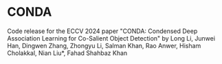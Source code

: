 # CONDA
Code release for the ECCV 2024 paper "CONDA: Condensed Deep Association Learning for Co-Salient Object Detection" by Long Li, Junwei Han, Dingwen Zhang, Zhongyu Li, Salman Khan, Rao Anwer, Hisham Cholakkal, Nian Liu*, Fahad Shahbaz Khan
